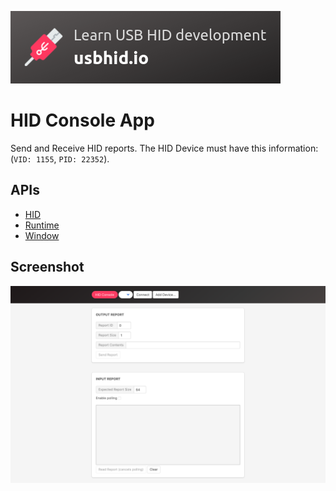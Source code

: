 <a target="_blank" href="https://usbhid.io">![Try it now in CWS](png/usbhid.png "Click here to go to usbhid.io")</a>


HID Console App
=====================

Send and Receive HID reports.
The HID Device must have this information: (`VID: 1155`, `PID: 22352`).

## APIs

* [HID](https://developer.chrome.com/apps/hid)
* [Runtime](https://developer.chrome.com/apps/runtime)
* [Window](https://developer.chrome.com/apps/app_window)

## Screenshot
![screenshot](png/hid-console.png)
